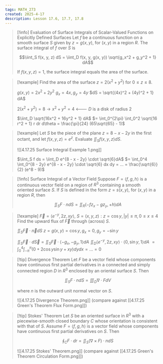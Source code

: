 ```yaml
---
tags: MATH_273
created: 2025-4-17
description: Lesson 17.6, 17.7, 17.8
---
```


> [!info] Evaluation of Surface Integrals of Scalar-Valued Functions on Explicitly Defined Surfaces
> Let $f$ be a continuous function on a smooth surface $S$ given by $z = g(x, y)$, for $(x, y)$ in a region $R$. The surface integral of $f$ over $S$ is
> 
> $$\iint_S f(x, y, z) dS = \iint_D f(x, y, g(x, y)) \sqrt{g_x^2 + g_y^2 + 1} dA$$
> 
> If $f(x, y, z) = 1$, the surface integral equals the area of the surface.

> [!example]
> Find the area of the surface $z = 2(x^2 + y^2)$ for $0 \leq z \leq 8$.
> 
> $g(x, y) = 2x^2 + 2y^2$
> $g_x = 4x, g_y = 4y$
> $dS = \sqrt{(4x)^2 + (4y)^2 + 1} dA$
> 
> $2(x^2 + y^2) = 8 \rightarrow x^2 + y^2 = 4$ <--- $D$ is a disk of radius 2
> 
> $\iint_D \sqrt{16x^2 + 16y^2 + 1} dA$
> $= \int_0^{2\pi} \int_0^2 \sqrt{16 r^2 + 1} r dr d\theta = \frac{\pi}{24} (65\sqrt{65} - 1)$

> [!example]
> Let $S$ be the piece of the plane $z = 8 - x - 2y$ in the first octant, and let $f(x, y, z) = e^z$. Evaluate $\iint_S f(x, y, z) dS$.
> 
> ![[4.17.25 Surface Integral Example 1.png]]
> 
> $\iint_S f ds = \iint_D e^{8 - x - 2y} \cdot \sqrt{6}dA$
> $= \int_0^4 \int_0^{8 - 2y} e^{8 - x - 2y} \cdot \sqrt{6} dx dy = ... =  \frac{\sqrt{6}}{2} (e^8 - 9)$

> [!info] Surface Integral of a Vector Field
> Suppose $F = \langle f, g, h \rangle$ is a continuous vector field on a region of $R^3$ containing a smooth oriented surface $S$. If $S$ is defined in the form $z = s(x, y)$, for $(x, y)$ in a region $R$, then
> 
> $$\iint_S F \cdot n dS = \iint_R (- f z_x - g z_y, + h) dA$$

> [!example]
> $\vec{F} = \langle e^{-y}, 2z, xy \rangle$, $S = {(x, y, z): z = \cos y, |y| \leq \pi, 0 \leq x \leq 4}$
> Find the upward flux of $\vec{F}$ through (across) $S$.
> 
> $\iint_S \vec{F} \cdot \vec{n} dS$
> $z = g(x, y) = \cos y, g_x = 0, g_y = -\sin y$
> 
> $\iint_S \vec{F} \cdot d\vec{S} = \iint_S \vec{F} \cdot \langle -g_x, -g_y, 1 \rangle dA$
> $\iint_D \langle e^{-y}, 2z, xy \rangle \cdot \langle 0, \sin y, 1 \rangle dA$
> $= \int_0^4 \int_{-\pi}^{\pi} (0 + 2\cos y \sin y + xy) dy dx = ... = 0$

> [!tip] Divergence Theorem
> Let $F$ be a vector field whose components have continuous first partial derivatives in a connected and simply connected region $D$ in $R^3$ enclosed by an oriental surface $S$. Then
> 
> $$\iint_S F \cdot n dS = \iiint_D \nabla \cdot F dV$$
> 
> where $n$ is the outward unit normal vector on $S$.
> 
> ![[4.17.25 Divergence Theorem.png]]
> (compare against [[4.17.25 Green's Theorem Flux Form.png]])

> [!tip] Stokes' Theorem
> Let $S$ be an oriented surface in $R^3$ with a piecewise-smooth closed boundary $C$ whose orientation is consistent with that of $S$. Assume $F = \langle f, g, h \rangle$ is a vector field whose components have continuous first partial derivatives on $S$. Then
> 
> $$\oint_C F \cdot dr = \iint_S (\nabla \times F) \cdot n dS$$
> 
> ![[4.17.25 Stokes' Theorem.png]]
> (compare against [[4.17.25 Green's Theorem Circulation Form.png]])

